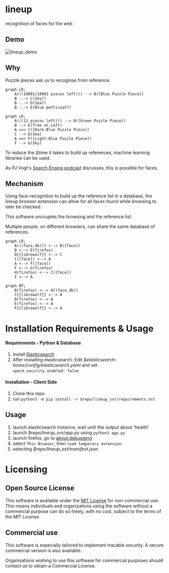 # lineup
recognition of faces for the web

## Demo 

![lineup_demo](https://github.com/198thread/lineup/assets/169386773/74122711-ab81-41d0-83b0-44b1baeed941)


## Why

Puzzle pieces ask us to recognise from reference:

```mermaid
graph LR;
    A(((10001/10001 pieces left))) --> B([Blue Puzzle Piece])
    B -.-> C(Sky?)
    B -.-> D(Sea?)
    B -.-> E(Blue petticoat?)
```

```mermaid
graph LR;
    A(((11 pieces left))) --> B([Green Puzzle Piece])
    B --> E(Tree on Left)
    A ==> C([Dark-Blue Puzzle Piece])
    C --> D(Sea)
    A ==> F([Light-Blue Puzzle Piece])
    F --> G(Sky)
```
To reduce the Δtime it takes to build up references, machine learning libraries can be used.

As PJ Vogt's [Search Engine podcast](https://podcasts.apple.com/gb/podcast/should-this-creepy-search-engine-exist/id1614253637?i=1000655151849) discusses, this is possible for faces.

## Mechanism

Using face-recognition to build up the reference list in a database, the lineup browser extension can allow for all faces found while browsing to later be checked. 

This software uncouples the browsing and the reference list.

Multiple people, on different browsers, can share the same database of references.

```mermaid
graph LR;
    A(((face_db))) <--> B([face])
    B <--> E(firefox)
    D{{librewolf}} <--> C
    C([face]) <--> A
    A <--> F([face])
    F <--> G(firefox)
    H(firefox) <--> I([face])
    I <--> A
```

```mermaid
graph BT;
    B(firefox) <--> A[(face_db)]
    C{{librewolf}} <--> A
    D(firefox) <--> A
    E(firefox) <--> A
    F{{librewolf}} <--> A
```

# Installation Requirements & Usage

#### Requirements - Python & Database
1. Install [Elasticsearch](https://www.elastic.co/guide/en/elasticsearch/reference/current/install-elasticsearch.html#elasticsearch-install-packages)
2. After installing elasticsearch: Edit *$elasticsearch-home/config/elasticsearch.yaml* and set  
   `xpack.security.enabled: false`

#### Installation - Client Side
1. Clone this repo
2. run `python3 -m pip install -r $repo/lineup_svr/requirements.txt`
  
## Usage
1. launch elasticsearch instance, wait until the output about 'health'
2. launch *$repo/lineup_svr/app.py* using `python3 app.py`
3. launch firefox, go to [about:debugging](about:debugging)
4. select `This Browser`, then `load temporary extension`
5. selecting *$repo/lineup_ext/manifest.json*

# Licensing

## Open Source License
This software is available under the [MIT License](LICENSE) for non-commercial use. This means individuals and organizations using the software without a commercial purpose can do so freely, with no cost, subject to the terms of the MIT License.

## Commercial use
This software is especially tailored to implement tracable security. A secure commercial version is also available.

Organisations wishing to use this software for commercial purposes should contact us to obtain a Commercial License.
